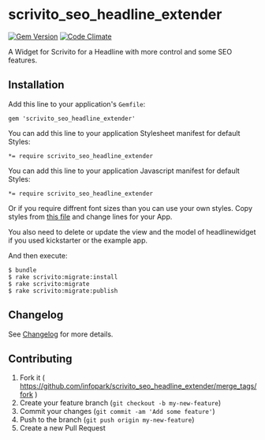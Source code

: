 # scrivito_seo_headline_extender

[![Gem Version](https://badge.fury.io/rb/scrivito_seo_headline_extender.svg)](http://badge.fury.io/rb/scrivito_seo_headline_extender)
[![Code Climate](https://codeclimate.com/github/Scrivito/scrivito_seo_headline_extender/badges/gpa.svg)](https://codeclimate.com/github/Scrivito/scrivito_seo_headline_extender)

A Widget for Scrivito for a Headline with more control and some SEO features.

## Installation

Add this line to your application's `Gemfile`:

    gem 'scrivito_seo_headline_extender'

You can add this line to your application Stylesheet manifest for default Styles:

    *= require scrivito_seo_headline_extender

You can add this line to your application Javascript manifest for default Styles:

    *= require scrivito_seo_headline_extender

Or if you require diffrent font sizes than you can use your own styles. Copy styles from [this file](https://github.com/gertimon/scrivito_seo_headline_extender/blob/master/app/assets/stylesheets/scrivito_seo_headline_extender/application.css) and change lines for your App.

You also need to delete or update the view and the model of headlinewidget if you used kickstarter or the example app.

And then execute:

    $ bundle
    $ rake scrivito:migrate:install
    $ rake scrivito:migrate
    $ rake scrivito:migrate:publish

## Changelog

See [Changelog](https://github.com/gertimon/scrivito_seo_headline_extender/blob/master/CHANGELOG.md) for more
details.

## Contributing

1. Fork it ( https://github.com/infopark/scrivito_seo_headline_extender/merge_tags/fork )
2. Create your feature branch (`git checkout -b my-new-feature`)
3. Commit your changes (`git commit -am 'Add some feature'`)
4. Push to the branch (`git push origin my-new-feature`)
5. Create a new Pull Request